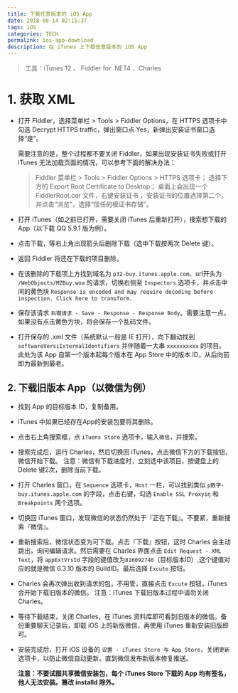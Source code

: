 ```yaml
---
title: 下载任意版本的 iOS App
date: 2018-08-14 02:15:37
tags: iOS
categories: TECH
permalink: ios-app-download
description: 在 iTunes 上下载任意版本的 iOS App
---
```


> 工具：iTunes 12 、 Fiddler for .NET4 、Charles

# 1. 获取 XML

* 打开 Fiddler，选择菜单栏 > Tools > Fiddler Options，在 HTTPS 选项卡中勾选 Decrypt HTTPS traffic，弹出窗口点 Yes，新弹出安装证书窗口选择“是”。

    需要注意的是，整个过程都不要关闭 Fiddler，如果出现安装证书失败或打开 iTunes 无法加载页面的情况，可以参考下面的解决办法：

    > Fiddler 菜单栏 > Tools > Fiddler Options > HTTPS 选项卡；
    > 选择下方的 Export Root Certificate to Desktop；
    > 桌面上会出现一个 FiddlerRoot.cer 文件，右键安装证书；
    > 安装证书的位置选择第二个，并点击“浏览”，选择“信任的根证书存储”。

* 打开 iTunes（如之前已打开，需要关闭 iTunes 后重新打开），搜索想下载的 App（以下载 QQ 5.9.1 版为例）。

* 点击下载，等右上角出现箭头后删除下载（选中下载按两次 Delete 键）。

* 返回 Fiddler 将还在下载的项目删除。

* 在该删除的下载项上方找到域名为 `p32-buy.itunes.apple.com`、url开头为 `/WebObjects/MZBuy.woa` 的请求，切换右侧至 `Inspectors` 选项卡，并点击中间的黄色块 `Response is encoded and may require decoding before inspection. Click here to transform.`

* 保存该请求 `右键请求 - Save - Response - Response Body`。需要注意一点，如果没有点击黄色方块，将会保存一个乱码文件。

* 打开保存的 .xml 文件（系统默认一般是 IE 打开），向下翻动找到 `softwareVersiIxternalIdentifiers` 并伴随着一大串 `xxxxxxxxxx` 的项目。此处为该 App 自第一个版本起每个版本在 App Store 中的版本 ID，从后向前即为最新到最老。

## 2. 下载旧版本 App（以微信为例）

* 找到 App 的目标版本 ID，复制备用。

* iTunes 中如果已经存在App的安装包要将其删除。

* 点击右上角搜索框，点 `iTuens Store` 选项卡，输入`微信`，并搜索。

* 搜索完成后，运行 Charles，然后切换回 iTunes，点击微信下方的下载按钮，微信开始下载。 注意：微信有下载进度时，立刻选中该项目，按键盘上的 Delete 键2次，删除当前下载。

* 打开 Charles 窗口，在 `Sequence` 选项卡，`Host` 一栏，可以找到类似 `p数字-buy.itunes.apple.com` 的字段，点击右键，勾选 `Enable SSL Proxyiŋ` 和 `Breakpoints` 两个选项。

* 切换回 iTunes 窗口，发现微信的状态仍然处于『正在下载』。不要紧，重新搜索『微信』。

* 重新搜索后，微信状态变为可下载。点击『下载』按钮，这时 Charles 会主动跳出，询问编辑请求。然后需要在 Charles 界面点击 `Edit Request - XML Text`，将 `appExtVrsId` 字段的键值改为`816092740`（目标版本ID）,这个键值对应的就是微信 6.3.10 版本的 BuildID。最后选择 `Excute` 按钮。

* Charles 会再次弹出收到请求的包，不用管，直接点击 `Excute` 按钮，iTunes 会开始下载旧版本的微信。 注意：iTunes 下载旧版本过程中请勿关闭Charles。

* 等待下载结束，关闭 Charles，在 iTunes 资料库即可看到旧版本的微信。备份重要聊天记录后，卸载 iOS 上的新版微信，再使用 iTunes 重新安装旧版即可。

* 安装完成后，打开 iOS 设备的 `设置 - iTunes Store 与 App Store`，关闭`更新`选项卡，以防止微信自动更新。直到微信发布新版本修复推送。

    **注意：不要试图共享微信安装包，每个 iTunes Store 下载的 App 均有签名，他人无法安装。篡改 installd 除外。**